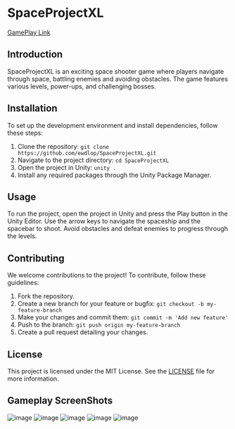 # SpaceProjectXL

[GamePlay Link](https://ewdlop.itch.io/spaceprojectxldemo)

## Introduction
SpaceProjectXL is an exciting space shooter game where players navigate through space, battling enemies and avoiding obstacles. The game features various levels, power-ups, and challenging bosses.

## Installation
To set up the development environment and install dependencies, follow these steps:
1. Clone the repository: `git clone https://github.com/ewdlop/SpaceProjectXL.git`
2. Navigate to the project directory: `cd SpaceProjectXL`
3. Open the project in Unity: `unity .`
4. Install any required packages through the Unity Package Manager.

## Usage
To run the project, open the project in Unity and press the Play button in the Unity Editor. Use the arrow keys to navigate the spaceship and the spacebar to shoot. Avoid obstacles and defeat enemies to progress through the levels.

## Contributing
We welcome contributions to the project! To contribute, follow these guidelines:
1. Fork the repository.
2. Create a new branch for your feature or bugfix: `git checkout -b my-feature-branch`
3. Make your changes and commit them: `git commit -m 'Add new feature'`
4. Push to the branch: `git push origin my-feature-branch`
5. Create a pull request detailing your changes.

## License
This project is licensed under the MIT License. See the [LICENSE](LICENSE) file for more information.

## Gameplay ScreenShots

![image](https://github.com/ewdlop/SpaceProjectXL/assets/25368970/e4adfc79-1f95-4858-b7ee-f5fdb3266b83)
![image](https://github.com/ewdlop/SpaceProjectXL/assets/25368970/892110dc-e2af-4346-9a9d-10ab3516c9ae)
![image](https://github.com/ewdlop/SpaceProjectXL/assets/25368970/596761b5-30e7-4aaf-8640-c87151a028b2)
![image](https://github.com/ewdlop/SpaceProjectXL/assets/25368970/07382526-753b-4acf-9eaf-63f6a556e6d0)
![image](https://github.com/ewdlop/SpaceProjectXL/assets/25368970/311022c3-89d0-4ee6-8589-90e0e0deed7e)
